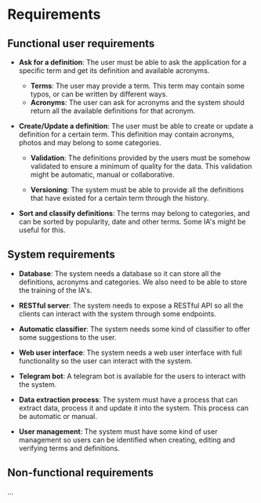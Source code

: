 # Requirements

## Functional user requirements

- **Ask for a definition**: The user must be able to ask the application for a specific term and get
  its definition and available acronyms.
  
  - **Terms**: The user may provide a term. This term may contain some typos, or can be written by
  different ways.
  - **Acronyms**: The user can ask for acronyms and the system should return all the available
  definitions for that acronym.
  
- **Create/Update a definition**: The user must be able to create or update a definition for a
  certain term. This definition may contain acronyms, photos and may belong to some categories.
  
  - **Validation**: The definitions provided by the users must be somehow validated to ensure a
  minimum of quality for the data. This validation might be automatic, manual or collaborative.
  
  - **Versioning**: The system must be able to provide all the definitions that have existed for a
  certain term through the history.

- **Sort and classify definitions**: The terms may belong to categories, and can be sorted by
  popularity, date and other terms. Some IA's might be useful for this.

## System requirements

- **Database**: The system needs a database so it can store all the definitions, acronyms and
  categories. We also need to be able to store the training of the IA's.
  
- **RESTful server**: The system needs to expose a RESTful API so all the clients can interact with
  the system through some endpoints.
  
- **Automatic classifier**: The system needs some kind of classifier to offer some suggestions to
  the user.
  
- **Web user interface**: The system needs a web user interface with full functionality so the user
  can interact with the system.
  
- **Telegram bot**: A telegram bot is available for the users to interact with the system.

- **Data extraction process**: The system must have a process that can extract data, process it and
  update it into the system. This process can be automatic or manual.
  
- **User management**: The system must have some kind of user management so users can be identified
  when creating, editing and verifying terms and definitions.

## Non-functional requirements

...

